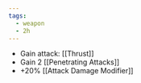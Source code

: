 ```yaml
---
tags:
  - weapon
  - 2h
---
```


* Gain attack: [[Thrust]]
* Gain 2 [[Penetrating Attacks]]
* +20% [[Attack Damage Modifier]]
